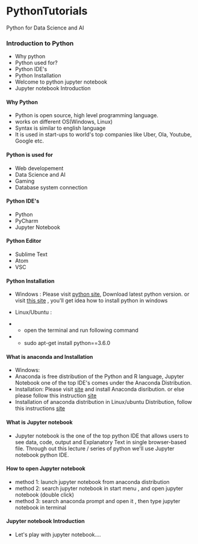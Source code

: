 # PythonTutorials
Python for Data Science and AI

### Introduction to Python

- Why python
- Python used for?
- Python IDE's
- Python Installation
- Welcome to python jupyter notebook
- Jupyter notebook Introduction

#### Why Python
- Python is open source, high level programming language. 
- works on different OS(Windows, Linux)
- Syntax is similar to english language
- It is used in start-ups to world's top companies like Uber, Ola, Youtube, Google etc.

#### Python is used for
- Web developement
- Data Science and AI
- Gaming
- Database system connection

#### Python IDE's
- Python
- PyCharm
- Jupyter Notebook

#### Python Editor
- Sublime Text
- Atom
- VSC

#### Python Installation 
- Windows : Please visit [python site](https://www.python.org/downloads/), Download latest python version. 
or visit [this site](https://www.howtogeek.com/197947/how-to-install-python-on-windows/) , you'll get idea how to install python in windows

- Linux/Ubuntu : 
- - open the terminal and run following command
- - sudo apt-get install python==3.6.0 

#### What is anaconda and Installation
- Windows:
- Anaconda is free distribution of the Python and R language, Jupyter Notebook one of the top IDE's comes under the Anaconda Distribution. 
- Installation: Please visit [site](https://www.anaconda.com/products/individual) and install Anaconda disribution.  or else please follow this instruction [site](https://docs.anaconda.com/anaconda/install/windows/)
- Installation of anaconda distribution in Linux/ubuntu Distribution, follow this instructions [site](https://linuxx.info/installing-anaconda-on-ubuntu/)

#### What is Jupyter notebook 
- Jupyter notebook is the one of the top python IDE that allows users to see data, code, output and Explanatory Text in single browser-based file. Through out this lecture / series of python we'll use Jupyter notebook python IDE.

#### How to open Jupyter notebook 
- method 1: launch jupyter notebook from anaconda distribution
- method 2: search jupyter notebook in start menu , and open jupyter notebook (double click)
- method 3: search anaconda prompt and open it , then type jupyter notebook in terminal

#### Jupyter notebook Introduction

- Let's play with jupyter notebook....
